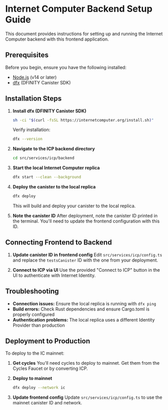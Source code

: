 
# Internet Computer Backend Setup Guide

This document provides instructions for setting up and running the Internet Computer backend with this frontend application.

## Prerequisites

Before you begin, ensure you have the following installed:
- [Node.js](https://nodejs.org/) (v14 or later)
- [dfx](https://internetcomputer.org/docs/current/developer-docs/build/install-upgrade-remove) (DFINITY Canister SDK)

## Installation Steps

1. **Install dfx (DFINITY Canister SDK)**
   ```bash
   sh -ci "$(curl -fsSL https://internetcomputer.org/install.sh)"
   ```
   Verify installation:
   ```bash
   dfx --version
   ```

2. **Navigate to the ICP backend directory**
   ```bash
   cd src/services/icp/backend
   ```

3. **Start the local Internet Computer replica**
   ```bash
   dfx start --clean --background
   ```

4. **Deploy the canister to the local replica**
   ```bash
   dfx deploy
   ```
   This will build and deploy your canister to the local replica.

5. **Note the canister ID**
   After deployment, note the canister ID printed in the terminal. You'll need to update the frontend configuration with this ID.

## Connecting Frontend to Backend

1. **Update canister ID in frontend config**
   Edit `src/services/icp/config.ts` and replace the `testsCanister` ID with the one from your deployment.

2. **Connect to ICP via UI**
   Use the provided "Connect to ICP" button in the UI to authenticate with Internet Identity.

## Troubleshooting

- **Connection issues:** Ensure the local replica is running with `dfx ping`
- **Build errors:** Check Rust dependencies and ensure Cargo.toml is properly configured
- **Authentication problems:** The local replica uses a different Identity Provider than production

## Deployment to Production

To deploy to the IC mainnet:

1. **Get cycles** 
   You'll need cycles to deploy to mainnet. Get them from the Cycles Faucet or by converting ICP.

2. **Deploy to mainnet**
   ```bash
   dfx deploy --network ic
   ```

3. **Update frontend config**
   Update `src/services/icp/config.ts` to use the mainnet canister ID and network.
